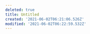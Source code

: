 ```yaml
---
deleted: true
title: Untitled
created: '2021-06-02T06:21:06.526Z'
modified: '2021-06-02T06:22:59.532Z'
---
```



